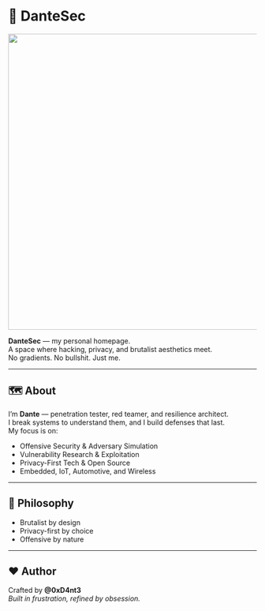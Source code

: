 # 🏴 DanteSec

<div align="center">
  <img src="https://media0.giphy.com/media/v1.Y2lkPTc5MGI3NjExMWV4ZWMzcDJicndiMHNicnV4OGQ5eWFmNGt2bW42Y3dxc3gwdXJhNyZlcD12MV9pbnRlcm5hbF9naWZfYnlfaWQmY3Q9Zw/rrALBD1LMN5wqxYM5o/giphy.gif" width="600"/>
</div>  


**DanteSec** — my personal homepage.  
A space where hacking, privacy, and brutalist aesthetics meet.  
No gradients. No bullshit. Just me.

---

## 🗺️ About
I’m **Dante** — penetration tester, red teamer, and resilience architect.  
I break systems to understand them, and I build defenses that last.  
My focus is on:
- Offensive Security & Adversary Simulation  
- Vulnerability Research & Exploitation  
- Privacy-First Tech & Open Source  
- Embedded, IoT, Automotive, and Wireless  

---

## 🧪 Philosophy
- Brutalist by design  
- Privacy-first by choice  
- Offensive by nature  

---

## ❤️ Author
Crafted by **@0xD4nt3**  
_Built in frustration, refined by obsession._
